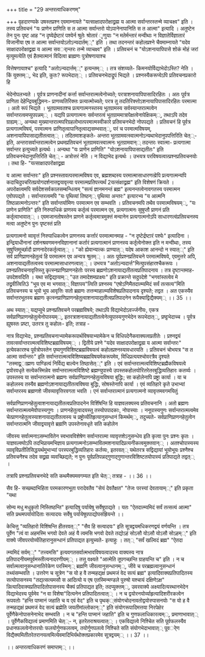 +++
title = "29 अन्तरत्वाधिकरणम्"

+++
वृहदारण्यके उषस्तप्रश्न एवमाम्नायते "यत्साक्षादपरोक्षाद्व्रह्म य आत्मा सर्वान्तरस्तन्मे व्याचक्ष्व" इति । तस्य प्रतिवचनं "यः प्राणेन प्राणिति स त आत्मा सर्वान्तरो योऽपानेनापानिति स त आत्मा" इत्यादि । अतुष्टेन तेन पुनः पृष्ट आह "न दृष्येर्द्रष्टारं पश्येर्न श्रुतेः श्रोतारं ृणुयाः "न मतेर्मन्तारं मन्वीथाः न विज्ञातेर्विज्ञातारं विजानीया एष त आत्मा सर्वान्तयोऽतोऽन्यदार्तम््" इति । तथा तदनन्तरं कहोलप्रश्ने चैवमाम्नायते "यदेव साक्षादपरोक्षाद्व्रह्म य आत्मा सवर्ान्तरः तन्मे व्याचक्ष्व" इति । प्रतिवचनं च "योऽशनायापिपासे शोकं मोहं जरां मृत्युमत्येति एवं हैतमात्मानं विदित्वा ब्राह्मणः पुत्रोषणायाश्च

वित्तेषणायाश्च" इत्यादि "अतोऽन्यदार्त्तम््" इत्यन्तम्् । तत्र संशय्यते- किमनयोर्विद्याभेदोऽस्ति? नेति । किं युक्त्तम््, भेद इति, कुतः? रूपभेदात्् । प्रतिवचनभेदाद्रूपं भिद्यते । प्रश्नस्यैकरूप्येऽपि प्रतिवचनप्रकारो हि

भेदेनोपलभ्यते । पूर्वत्र प्राणनादीनां कर्त्ता सर्वान्तरात्मत्वेनोच्यते; परत्राशनायापिपासादिरहितः । अतः पूर्वत्र प्राणिता देहेन्द्रियबुद्धिमनः- प्राणव्यतिरिक्त्तः प्रत्यात्मोच्यते; परत्र तु तदतिरिक्त्तोऽशनायापिपासादिरहितः परमात्मा । अतो रूपं भिद्यते । भूतग्रामवतश्च प्रत्यगात्मनस्तस्य भूतग्रामस्य सर्वस्यान्तरात्मत्वेन सर्वान्तरत्वमप्युपपन्नम्् । यद्यपि प्रत्यगात्मनः सर्वन्तरत्वं भूतग्राममात्रापेक्षत्वेनापेक्षिकम््, तथाऽपि तदेव ग्राह्यम््, अन्यथा मुख्यान्तरात्मपरिग्रहलोभात्परमात्मस्वीकारे प्रतिवचनभेदो नोपपद्यते । प्रतिवचनं हि पूर्वत्र प्रत्यगात्मविषयं, परमात्मनः प्राणितृत्वापानितृत्वाद्यसम्भवात््, परं च परमात्मविषयम्, अशनायापिपासाद्यतीतत्वात्् । तदितमाशङ्कते- अन्तरा भूतग्रामवत्स्वात्मनोऽन्यथाभेदानुपपत्तिरिति चेत््- इति, अन्तरासर्वान्तरात्मत्वेन प्रथमप्रतिवचनं भूतग्रामवत्स्वात्मनः भूतग्रामवान्् तदन्तरः स्वात्मा- प्रत्यगात्मा सर्वान्तर इत्युच्यते इत्यर्थः । अन्यथा "यः प्राणेन प्राणिति" "योऽशनायापिपासाद्यतीतः" इति प्रतिवचनभेदानुपत्तिरिति चेत्् - अत्रोत्तरं नेति । न विद्याभेद इत्यर्थः । उभयत्र परविषयत्वात्प्रश्नप्रतिवचनयोः । तथा हि- "यत्साक्षादपरोक्षाद्व्रह्म

य आत्मा सर्वान्तरः" इति प्रश्नस्तावत्परमात्मविषय एव, ब्रह्मशब्दस्य परमात्मासाधारणत्व्रेपि प्रत्यगात्मन्यपि कदाचिदुपचरितप्रयोगदर्शनात्तद्वयावृत्त्या परमात्मप्रतिपत्त्यर्थं 2यत्संक्षाद्व्रह्म" इति विशेषणं क्रियते । अपरोक्षत्वमपि सर्वदेशसर्वकालसम्बन्धित्वम् "सत्यं ज्ञानमनन्तं ब्रह्म" इत्यनन्तत्वेनावगतस्य परमात्मन एवोपपद्यते । सर्वान्तरत्वमपि "यः पृथिव्यां तिष्ठन्् पृथिव्या अन्तरः" इत्यारभ्य "य आत्मनि तिष्ठन्नात्मनोऽन्तरः" इति सर्वान्तर्यामिणः परमात्मन एव सम्भवति । प्रतिवचनमपि तथैव परमात्मविषयम््, "यः प्राणेन प्राणिति" इति निरुपाधिकं प्राणस्य कर्तृत्वं परमात्मन एव, प्रत्यगात्मनः सुषुप्तौ प्राणनं प्रति कर्तृत्वाभावात्् । एवमजानतोषस्तेन प्राणने कर्तृत्वमात्रमुक्त्तं मन्वानेन प्रत्यगात्मनोऽपि साधारणत्वंप्रतिवचनस्य मत्वा अतुष्टेन पुनः पृष्टस्तं प्रति

प्रत्यगात्मनो व्वावृत्तं निरुपाधिकत्वेन प्राणनस्य कर्त्तारं परमात्मानमाह - "न दृष्टेर्द्रष्टारं पश्येः" इत्यादिना । इन्द्रियाधीनानां दर्शनश्रवणमननविज्ञानानां कर्तारं प्रत्यगात्मानं प्राणनस्य कर्तृत्वेनोक्त्त इति न मन्वीथाः, तस्य सुषुप्तिमूर्च्छादौ प्राणनादेरकर्तृत्वात्् । "को ह्येवान्यात्कः प्राण्यात्् यदेष आकाश आनन्दो न स्यात््" इति सर्व प्राणिप्राणनहेतुत्वं हि परमात्मन एव अन्यत्र श्रुतम्् । अतः पूर्वप्रश्नप्रतिवचने परमात्मविषये, एवमुत्तरे अपि, अशनायाद्यतीतत्वस्य परमात्मासाधारणत्वात्् । उभयत्र "अतोऽन्यदार्त्त"मित्युपसंहारश्चैकरूपः । प्रश्नप्रतिवचनावृत्तिस्तु कृत्स्नप्राणिप्राणनहेतोः परस्य ब्रह्मणोऽशनायाद्यतीतत्वप्रतिपादनाय । तत्र दृष्टान्तमाह- उपदेशवदिति । यथा सद्विद्यायाम्् "उत तमादेशमप्राक्ष्यः" इति प्रक्रान्ते सदुपदेशे "भगवांस्तत्वेव मे तद्व्रवीत्विति3 "भूय एव मा भगवात्् विज्ञापय"त्विति प्रश्नस्य "एषोऽणिमैतदात्म्यमिदं सर्वं तत्सत्य"मिति प्रतिवचनस्य च भूयो भूय आवृत्तिः सतो ब्रह्मणः तत्तन्माहात्म्यविशेषप्रतिपादनाय दृश्यते; तद्वत । अत एकस्यैव सर्वान्तरभूतस्य ब्रह्मणः कृत्स्नप्राणिप्राणनहेतुत्वाशनायाद्यतीत्वप्रतिपादनेन रूपैक्याद्विद्यैक्यम्् ।। 35 ।।

अथ स्यात्् यद्यप्युभे प्रश्नप्रतिवचने परब्रह्मविषये; तथाऽपि विद्याभेदोऽवर्ज्जनीयः, एकत्र सर्वप्राणिप्राणनहेतुत्वेनोपास्यम््, इतरत्राशनायाद्यतीतत्वेनेत्युपास्यगुणभेदेन रूपभेदात््, प्रष्ट्टभेदाच्च । पूर्वत्र ह्युषस्तः प्रष्टा, उतरत्र तु कहोलः- इति; तत्राह -

नात्र विद्याभेदः, प्रश्नप्रतिवचनाभ्यामेकरूपार्थविषयाभ्यामेकेन च विधिपदेनैकवाक्यत्वप्रतीतेः । प्रश्नद्वयं तावत्सर्वान्तरात्मत्वविशिष्टब्रह्मविषयम्् । द्वितीये प्रश्ने "यदेव साक्षादपरोक्षाद्व्रह्म य आत्मा सर्वान्तरः" इत्येवकारश्च पूर्वत्रोपस्तेन पृष्यगुणविशिष्टब्रह्मविषयत्वं कहोलप्रश्नस्यावधारयति । प्रतिवचनं चोभयत्र "स त आत्मा सर्वान्तरः" इति सर्वान्तरात्मत्वविशिष्यब्रह्मविषयमेकरूपमेव, विधिप्रत्ययश्चोवरत्रैव दृश्यते "तस्माद्व्र्ाह्मणः पाण्डित्यं निर्विद्य बाल्येन तिष्ठासेत््" इति । एवं सर्वान्तरात्मत्वविशिष्टब्रह्मैकविषयत्वे द्वयोरवधृते सत्येकस्मिन्नेव सर्वान्तरात्मत्वविशिष्टे ब्रह्मण्युपास्ये उपस्तकहोलयोरितरेतरबुद्धिव्यतिहारः कतर्व्यः । उपस्तस्य या सर्वान्तरात्मनो ब्रह्मणः सर्वप्राणिप्राणनहेतुत्वविषया बुद्धिः; सा कहोलेनापि प्रष्ट्रा कार्या । या च कहोलस्य तस्यैव ब्रह्मणोऽशनायाद्यतीतत्वविषया बुद्धिः, सोषस्तेनापि कार्या । एवं व्यतिहारे कृते उभाभ्यां सर्वान्तरस्य ब्रह्मणशे जीवव्यावृत्तिरवगता भवति । एनं सर्वान्तरात्मानं प्रत्यगात्मनो व्यावृत्तमवगमयितुं

सर्वप्राणिप्राणनहेतुत्वाशनायाद्यतीतत्वप्रतिपादनेन विशिॅषन्ति हि याज्ञवलक्यस्य प्रतिवचनानि । अतो ब्रह्मणः सर्वान्तरात्मत्वमेवोपास्यगुणः । प्राणनहेतुत्वादयस्तु तस्योपपादकाः, नोपास्याः । ननूपास्यगुणः सर्वान्तरात्मत्वमेव चेत्प्राणनहेतुत्वस्याशनायाद्यतीतत्वस्य च प्रष्ट्रोर्व्यतिहृत्यानुसन्धानं किमर्थम््, तदुच्यते- सर्वप्राणिप्राणनहेतुत्वेन सर्वान्तरात्मनि जीवाद्वयावृत्ते ब्रह्मणि उपस्तेनावधृते सति कहोलेन

जीवस्य सर्वात्मनाऽसम्भावितेन स्वभावविशेषेण सर्वान्तरात्मा व्यावृत्तशेऽनुसन्धेय इति कृत्वा पुनः प्रश्नः कृतः । याज्ञवल्क्योऽपि तदभिप्रायमभिज्ञाय प्रत्यगात्मनोऽसम्भावितमशनायादिप्रत्यनीकत्वमुक्त्तवान्् । अतश्चोपास्यस्य व्यावृविप्रतीतिसिद्धयर्थमुभाभ्यां परस्परबुद्धिव्यतिहारः कर्तव्यः, इतरवत्् यथेतरत्र सद्विद्यायां भूयोभूयः प्रश्नैश्च प्रतिवचनैश्च तदेव सद्व्रह्म व्यवच्छिद्यते; न पुनः पूर्वप्रतिपन्नद्गुणाद्गुणान्तरविशिष्टतयोपास्यं प्रतिपाद्यते तद्वत्् ।

तत्रापि प्रश्नप्रतिवचनभेदे सति कथमैक्यमवगम्यत इति चेत्् तत्राह - ।। 36 ।।

सैव हि- सच्छब्दाभिहिता परमकारणभूता परादेवतैव "सेयं देवतैक्षत" "तेजः परस्यां देवतायाम््" इति प्रकृता "यथा

सोम्य मधु मधुकृतो निस्तिष्ठन्ति" इत्यादिषु पर्यायेषु सर्वेषूपाद्यते । यतः "ऐतदात्म्यमिदं सर्वं तत्सत्यं आत्मा" सति प्रथमपर्यायोदिताः सत्यादयः सर्वेषु पर्यायेषूपपाद्योपसंह्रियन्ते ।।

केचित्तु "व्यतिहारो विशिंषन्ति हीतरवत््" "सैव हि सत्यादयः" इति सूत्रद्वयमधिकरणद्वयं वर्णयन्ति । तत्र पूर्वेण "त्वं वा अहमस्मि भगवो देवते अहं यै त्वमसि भगवो देवते तद्योऽहं सोऽसौ योऽसौ योऽसौ सोऽहम््" इति वाक्ये जीवपरयोर्व्यतिहारानुसन्धानं प्रतिपाद्यत इत्युच्यते- इत्याहुः । तत्् "सर्वं खल्विदं ब्रह्म" "ऐतदा

त्म्यमिदं सर्वम््" "तत्त्वमसि" इत्यवगतसर्वात्मभावविषयत्वादस्य वाक्यस्य नात्र प्रतिपादनीयमपूर्वमस्तीत्यनादरणीयम्् । तत्तु वक्ष्यते "आत्मेति तूपगच्छन्ति ग्राहयन्ति च" इति । न च सर्वात्मत्वानुसन्धानातिरेकेण परस्मिन्् ब्रह्मणि जीवत्वानुसन्धानम््, जीवे च परब्रह्मत्वानुसन्धानं तथ्यंसम्भवति । उत्तरेण च सूत्रेण "स यो ह वै तन्महद्यक्षं प्रथमजं वेद सत्यं ब्रह्म" इत्यादिवाक्यप्रतिपादितस्य सत्योपासनस्य "तद्यत्सत्यमसौ स आदित्यो य एष एतस्मिन्मण्डले पुरुषो यश्चायं दक्षिणेऽक्ष" न्नित्यादिवाक्यप्रतिपादितोपासनस्य चैक्यं प्रतिपाद्यत इति; तदप्युक्त्तम््, उवरवाक्ये अक्ष्यादित्यस्थानभेदेन विद्याभेदस्य पूर्वमेव "न वा विशेषा"दित्यनेन प्रतिपादितत्वात्् । न च द्वयोरनयोर्व्याहृत्यादिशरीरकत्वेन रूपवतोः "हन्ति पाप्मानं जहाति च य एवं वेद" इति च पृथक््संयोगचोदनावतोद्वयोरुपासनयोः "स यो ह वै तन्महद्यक्षं प्रथमजं वेद सत्यं ब्रह्मेति जयतीमांल्लोकान््" इति संयोगरूपादिमत्तया निरपेक्षेर पूर्वेणैकेनोपासनेनाभेद सम्भवति । न च "हन्ति पाप्मानं जहाति" इति च गुणफलाधिकारत्वम््, प्रमाणाभावात्् । पूर्वेणैकविद्यात्वं प्रमाणमिति चेत््- न, इतरेतराश्रयत्वात्् । एकविद्यात्वे निश्चिेत सति पूर्वफलस्यैव प्रधानफलत्वेनोत्तरयोः फलयोर्गुणफलत्वम्, तयोर्गुणपलत्वे निश्चिते सति संयोगभेदाभावात्् पूवर्ेण विद्यैक्यमितीतरेतरानयत्वमित्येवमादिभिर्यथोक्त्तप्रकारमेव सूत्रद्वयम्् ।। 37 ।।

।। अन्तरत्वाधिकरणं समाप्तम्् ।।